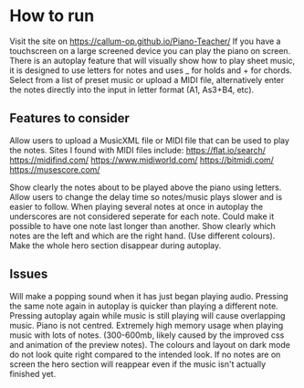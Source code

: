 # How to run
Visit the site on https://callum-op.github.io/Piano-Teacher/ 
If you have a touchscreen on a large screened device you can play the piano on screen.
There is an autoplay feature that will visually show how to play sheet music, it is designed to use letters for notes and uses _ for holds and + for chords.
Select from a list of preset music or upload a MIDI file, alternatively enter the notes directly into the input in letter format (A1, As3+B4, etc).

## Features to consider
Allow users to upload a MusicXML file or MIDI file that can be used to play the notes.
Sites I found with MIDI files include: 
https://flat.io/search/
https://midifind.com/
https://www.midiworld.com/
https://bitmidi.com/
https://musescore.com/

Show clearly the notes about to be played above the piano using letters.
Allow users to change the delay time so notes/music plays slower and is easier to follow.
When playing several notes at once in autoplay the underscores are not considered seperate for each note. Could make it possible to have one note last longer than another.
Show clearly which notes are the left and which are the right hand. (Use different colours).
Make the whole hero section disappear during autoplay.

## Issues
Will make a popping sound when it has just began playing audio.
Pressing the same note again in autoplay is quicker than playing a different note.
Pressing autoplay again while music is still playing will cause overlapping music.
Piano is not centred.
Extremely high memory usage when playing music with lots of notes. (300-600mb, likely caused by the improved css and animation of the preview notes).
The colours and layout on dark mode do not look quite right compared to the intended look.
If no notes are on screen the hero section will reappear even if the music isn't actually finished yet.


